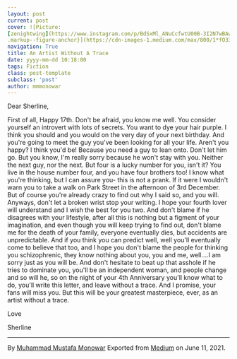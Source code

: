 ```yaml
---
layout: post
current: post
cover: ![Picture:
[zenightwing](https://www.instagram.com/p/BdSxMl_ANuCcfwtU00B-3I2N7wBAwq8r3nSHTs0/?taken-by=zenightwing){.markup--anchor
.markup--figure-anchor}](https://cdn-images-1.medium.com/max/800/1*fO33hfqq5PvEfzdidooyew.jpeg)
navigation: True
title: An Artist Without A Trace
date: yyyy-mm-dd 10:18:00
tags: Fiction
class: post-template
subclass: 'post'
author: mmmonowar
---
```


Dear Sherline,

First of all, Happy 17th. Don't be afraid, you know me well. You
consider yourself an introvert with lots of secrets. You want to dye
your hair purple. I think you should and you would on the very day of
your next birthday. And you're going to meet the guy you've been looking
for all your life. Aren't you happy? I think you'd be! Because you need
a guy to lean onto. Don't let him go. But you know, I'm really sorry
because he won't stay with you. Neither the next guy, nor the next. But
four is a lucky number for you, isn't it? You live in the house number
four, and you have four brothers too! I know what you're thinking, but I
can assure you- this is not a prank. If it were I wouldn't warn you to
take a walk on Park Street in the afternoon of 3rd December. But of
course you're already crazy to find out why I said so, and you will.
Anyways, don't let a broken wrist stop your writing. I hope your fourth
lover will understand and I wish the best for you two. And don't blame
if he disagrees with your lifestyle, after all this is nothing but a
figment of your imagination, and even though you will keep trying to
find out, don't blame me for the death of your family, everyone
eventually dies, but accidents are unpredictable. And if you think you
can predict well, well you'll eventually come to believe that too, and I
hope you don't blame the people for thinking you schizophrenic, they
know nothing about you, you and me, well....I am sorry just as you will
be. And don't hesitate to beat up that asshole if he tries to dominate
you, you'll be an independent woman, and people change and so will he,
so on the night of your 4th Anniversary you'll know what to do, you'll
write this letter, and leave without a trace. And I promise, your fans
will miss you. But this will be your greatest masterpiece, ever, as an
artist without a trace.

Love

Sherline

---

By [Muhammad Mustafa Monowar](https://medium.com/@mmmonowar)
Exported from [Medium](https://medium.com) on June 11, 2021.
